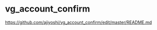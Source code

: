 vg_account_confirm
==================


https://github.com/ajiyoshi/vg_account_confirm/edit/master/README.md

